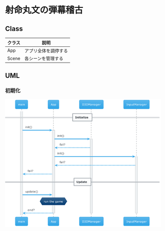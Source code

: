 # 射命丸文の弾幕稽古

## Class

| クラス | 説明 |
| ----- | ---------- |
| App | アプリ全体を調停する |
| Scene | 各シーンを管理する |

## UML

### 初期化

![Initialize](uml/uml.png)